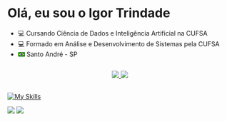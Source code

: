   # **Olá, eu sou o Igor Trindade**

- 💻 Cursando Ciência de Dados e Inteligência Artificial na CUFSA
- 💻 Formado em Análise e Desenvolvimento de Sistemas pela CUFSA
-  <img src="https://github.com/pedrorivald/bandeira-brasil/blob/master/estrelas.PNG" height="10" width="15">    Santo André - SP

##

<div align="center">
  <a href="https://github.com/igorttrindade">
  <img height="160em" src="https://github-readme-stats.vercel.app/api?username=igorttrindade&show_icons=true&theme=dark&include_all_commits=true&count_private=true"/>
  <img height="100em" src="https://github-readme-stats.vercel.app/api/top-langs/?username=igorttrindade&layout=compact&theme=dark&hide_border=false" />
</div>

##
[![My Skills](https://skillicons.dev/icons?i=py,java,mysql,anaconda,git&perline=6)](https://skillicons.dev)

<div> 
  <a href = "mailto:igorttrindade61@gmail.com" target="_blank"><img src="https://img.shields.io/badge/-Gmail-%23333?style=for-the-badge&logo=gmail&logoColor=white"></a>
  <a href="https://www.linkedin.com/in/igorttrindade" target="_blank"><img src="https://img.shields.io/badge/-LinkedIn-%230077B5?style=for-the-badge&logo=linkedin&logoColor=white"></a> 
</div>
